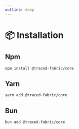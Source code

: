 ```yaml
---
outline: deep
---
```


# 📦 Installation

## Npm

```bash
npm install @traced-fabric/core
```

## Yarn

```bash
yarn add @traced-fabric/core
```

## Bun

```bash
bun add @traced-fabric/core
```
